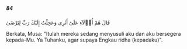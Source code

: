##### 84

<span class="ayah">قَالَ هُمْ أُو۟لَآءِ عَلَىٰٓ أَثَرِى وَعَجِلْتُ إِلَيْكَ رَبِّ لِتَرْضَىٰ</span>

<span class="ayah_translation">Berkata, Musa: "Itulah mereka sedang menyusuli aku dan aku bersegera kepada-Mu. Ya Tuhanku, agar supaya Engkau ridha (kepadaku)".</span>
